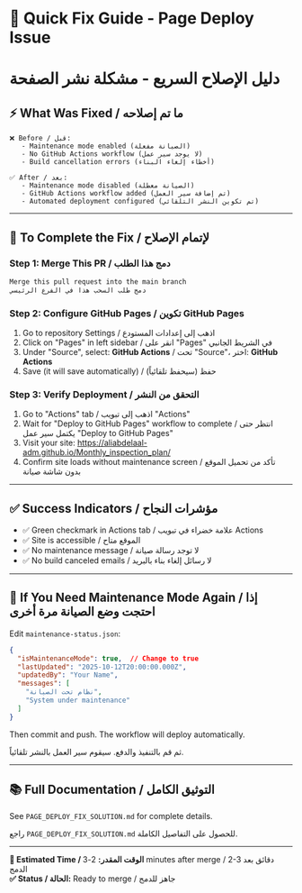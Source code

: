 # 🚀 Quick Fix Guide - Page Deploy Issue
# دليل الإصلاح السريع - مشكلة نشر الصفحة

## ⚡ What Was Fixed / ما تم إصلاحه

```
❌ Before / قبل:
   - Maintenance mode enabled (الصيانة مفعلة)
   - No GitHub Actions workflow (لا يوجد سير عمل)
   - Build cancellation errors (أخطاء إلغاء البناء)
   
✅ After / بعد:
   - Maintenance mode disabled (الصيانة معطلة)
   - GitHub Actions workflow added (تم إضافة سير العمل)
   - Automated deployment configured (تم تكوين النشر التلقائي)
```

---

## 📝 To Complete the Fix / لإتمام الإصلاح

### Step 1: Merge This PR / دمج هذا الطلب
```bash
Merge this pull request into the main branch
دمج طلب السحب هذا في الفرع الرئيسي
```

### Step 2: Configure GitHub Pages / تكوين GitHub Pages
1. Go to repository Settings / اذهب إلى إعدادات المستودع
2. Click on "Pages" in left sidebar / انقر على "Pages" في الشريط الجانبي
3. Under "Source", select: **GitHub Actions** / تحت "Source"، اختر: **GitHub Actions**
4. Save (it will save automatically) / حفظ (سيحفظ تلقائياً)

### Step 3: Verify Deployment / التحقق من النشر
1. Go to "Actions" tab / اذهب إلى تبويب "Actions"
2. Wait for "Deploy to GitHub Pages" workflow to complete / انتظر حتى يكتمل سير عمل "Deploy to GitHub Pages"
3. Visit your site: https://aliabdelaal-adm.github.io/Monthly_inspection_plan/
4. Confirm site loads without maintenance screen / تأكد من تحميل الموقع بدون شاشة صيانة

---

## ✅ Success Indicators / مؤشرات النجاح

- ✅ Green checkmark in Actions tab / علامة خضراء في تبويب Actions
- ✅ Site is accessible / الموقع متاح
- ✅ No maintenance message / لا توجد رسالة صيانة
- ✅ No build canceled emails / لا رسائل إلغاء بناء بالبريد

---

## 🔄 If You Need Maintenance Mode Again / إذا احتجت وضع الصيانة مرة أخرى

Edit `maintenance-status.json`:

```json
{
  "isMaintenanceMode": true,  // Change to true
  "lastUpdated": "2025-10-12T20:00:00.000Z",
  "updatedBy": "Your Name",
  "messages": [
    "نظام تحت الصيانة",
    "System under maintenance"
  ]
}
```

Then commit and push. The workflow will deploy automatically.

ثم قم بالتنفيذ والدفع. سيقوم سير العمل بالنشر تلقائياً.

---

## 📚 Full Documentation / التوثيق الكامل

See `PAGE_DEPLOY_FIX_SOLUTION.md` for complete details.

راجع `PAGE_DEPLOY_FIX_SOLUTION.md` للحصول على التفاصيل الكاملة.

---

**🎯 Estimated Time / الوقت المقدر:** 2-3 minutes after merge / 2-3 دقائق بعد الدمج  
**✅ Status / الحالة:** Ready to merge / جاهز للدمج

